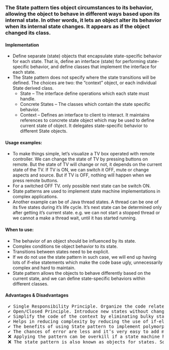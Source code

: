### The State pattern ties object circumstances to its behavior, allowing the object to behave in different ways based upon its internal state. In other words, it lets an object alter its behavior when its internal state changes. It appears as if the object changed its class.


#### Implementation
 * Define separate (state) objects that encapsulate state-specific behavior for each state. That is, define an interface (state) for performing state-specific behavior, and define classes that implement the interface for each state.
 * The State pattern does not specify where the state transitions will be defined. The choices are two: the “context” object, or each individual State derived class.
 	* State – The interface define operations which each state must handle.
 	* Concrete States – The classes which contain the state specific behavior.
 	* Context – Defines an interface to client to interact. It maintains references to concrete state object which may be used to define current state of object. It delegates state-specific behavior to different State objects.


#### Usage examples: 
 * To make things simple, let’s visualize a TV box operated with remote controller. We can change the state of TV by pressing buttons on remote. But the state of TV will change or not, it depends on the current state of the TV. If TV is ON, we can switch it OFF, mute or change aspects and source. But if TV is OFF, nothing will happen when we press remote buttons.
 * For a switched OFF TV. only possible next state can be switch ON.
 * State patterns are used to implement state machine implementations in complex applications.
 * Another example can be of Java thread states. A thread can be one of its five states during it’s life cycle. It’s next state can be determined only after getting it’s current state. e.g. we can not start a stopped thread or we cannot a make a thread wait, until it has started running.


#### When to use:
 * The behavior of an object should be influenced by its state.
 * Complex conditions tie object behavior to its state.
 * Transitions between states need to be explicit.
 * If we do not use the state pattern in such case, we will end up having lots of if-else statements which make the code base ugly, unnecessarily complex and hard to maintain. 
 * State pattern allows the objects to behave differently based on the current state, and we can define state-specific behaviors within different classes.


#### Advantages & Disadvantages
<pre>
 ✔ Single Responsibility Principle. Organize the code related to particular states into separate classes.
 ✔ Open/Closed Principle. Introduce new states without changing existing state classes or the context.
 ✔ Simplify the code of the context by eliminating bulky state machine conditionals.
 ✔ Helps in reducing complexity by reducing the use of if-else statements or switch/case conditional logic.
 ✔ The benefits of using State pattern to implement polymorphic behavior is clearly visible.
 ✔ The chances of error are less and it’s very easy to add more states for additional behavior. Thus making our code more robust, easily maintainable and flexible
 ❌ Applying the pattern can be overkill if a state machine has only a few states or rarely changes.
 ❌ The state pattern is also known as objects for states. So, we can assume that more states need more codes, and the obvious side effect is difficult maintenance for us
</pre>
